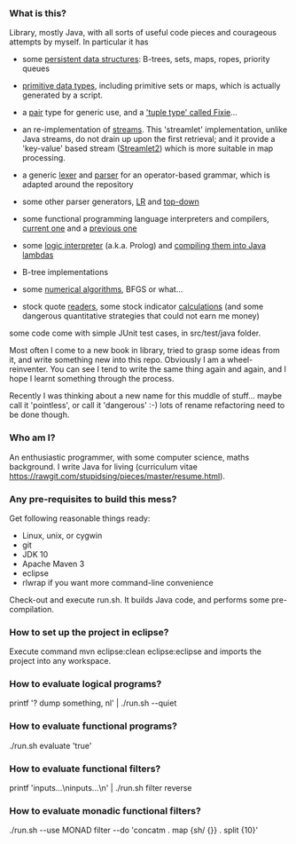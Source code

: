 ### What is this?

Library, mostly Java, with all sorts of useful code pieces and courageous attempts by myself. In particular it has

- some [persistent data structures](https://github.com/stupidsing/suite/tree/master/src/main/java/suite/immutable/): B-trees, sets, maps, ropes, priority queues

- [primitive data types](https://github.com/stupidsing/suite/tree/master/src/main/java/suite/primitive/), including primitive sets or maps, which is actually generated by a script.

- a [pair](https://github.com/stupidsing/suite/tree/master/src/main/java/suite/adt/pair/Pair.java) type for generic use, and a ['tuple type' called Fixie](https://github.com/stupidsing/suite/tree/master/src/main/java/suite/adt/pair/Fixie.java)...

- an re-implementation of [streams](https://github.com/stupidsing/suite/tree/master/src/main/java/suite/streamlet/Streamlet.java). This 'streamlet' implementation, unlike Java streams, do not drain up upon the first retrieval; and it provide a 'key-value' based stream ([Streamlet2](https://github.com/stupidsing/suite/tree/master/src/main/java/suite/streamlet/Streamlet2.java)) which is more suitable in map processing.

- a generic [lexer](https://github.com/stupidsing/suite/blob/master/src/main/java/suite/node/parser/Lexer.java) and [parser](https://github.com/stupidsing/suite/blob/master/src/main/java/suite/node/parser/IterativeParser.java) for an operator-based grammar, which is adapted around the repository

- some other parser generators, [LR](https://github.com/stupidsing/suite/tree/master/src/main/java/suite/ebnf/lr/) and [top-down](https://github.com/stupidsing/suite/tree/master/src/main/java/suite/ebnf/topdown/)

- some functional programming language interpreters and compilers, [current one](https://github.com/stupidsing/suite/tree/master/src/main/java/suite/fp/) and a [previous one](https://github.com/stupidsing/suite/tree/master/src/main/java/suite/funp/)

- some [logic interpreter](https://github.com/stupidsing/suite/tree/master/src/main/java/suite/lp/doer/) (a.k.a. Prolog) and [compiling them into Java lambdas](https://github.com/stupidsing/suite/blob/master/src/main/java/suite/lp/sewing/impl/SewingProverImpl.java)

- B-tree implementations

- some [numerical algorithms](https://github.com/stupidsing/suite/tree/master/src/main/java/suite/math/linalg/), BFGS or what...

- stock quote [readers](https://github.com/stupidsing/suite/tree/master/src/main/java/suite/trade/data/), some stock indicator [calculations](https://github.com/stupidsing/suite/tree/master/src/main/java/suite/trade/analysis/) (and some dangerous quantitative strategies that could not earn me money)

some code come with simple JUnit test cases, in src/test/java folder.

Most often I come to a new book in library, tried to grasp some ideas from it, and write something new into this repo. Obviously I am a wheel-reinventer. You can see I tend to write the same thing again and again, and I hope I learnt something through the process.

Recently I was thinking about a new name for this muddle of stuff... maybe call it 'pointless', or call it 'dangerous' :-) lots of rename refactoring need to be done though.


### Who am I?

An enthusiastic programmer, with some computer science, maths background. I write Java for living (curriculum vitae https://rawgit.com/stupidsing/pieces/master/resume.html).


### Any pre-requisites to build this mess?

Get following reasonable things ready:
- Linux, unix, or cygwin
- git
- JDK 10
- Apache Maven 3
- eclipse
- rlwrap if you want more command-line convenience

Check-out and execute run.sh. It builds Java code, and performs some pre-compilation.


### How to set up the project in eclipse?

Execute command
mvn eclipse:clean eclipse:eclipse
and imports the project into any workspace.


### How to evaluate logical programs?

printf '? dump something, nl' | ./run.sh --quiet


### How to evaluate functional programs?

./run.sh evaluate 'true'


### How to evaluate functional filters?

printf 'inputs...\ninputs...\n' | ./run.sh filter reverse


### How to evaluate monadic functional filters?

./run.sh --use MONAD filter --do 'concatm . map {sh/ {}} . split {10}'
